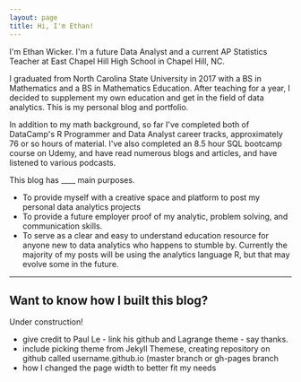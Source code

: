```yaml
---
layout: page
title: Hi, I'm Ethan!
---
```


I'm Ethan Wicker.  I'm a future Data Analyst and a current AP Statistics Teacher at East Chapel Hill High School in Chapel Hill, NC.

I graduated from North Carolina State University in 2017 with a BS in Mathematics and a BS in Mathematics Education.  After teaching for a year, I decided to supplement my own education and get in the field of data analytics.  This is my personal blog and portfolio.

In addition to my math background, so far I've completed both of DataCamp's R Programmer and Data Analyst career tracks, approximately 76 or so hours of material.  I've also completed an 8.5 hour SQL bootcamp course on Udemy, and have read numerous blogs and articles, and have listened to various podcasts.

This blog has ____ main purposes.

* To provide myself with a creative space and platform to post my personal data analytics projects
* To provide a future employer proof of my analytic, problem solving, and communication skills.
* To serve as a clear and easy to understand education resource for anyone new to data analytics who happens to stumble by.  Currently the majority of my posts will be using the analytics language R, but that may evolve some in the future.



---


## Want to know how I built this blog?

Under construction!

- give credit to Paul Le - link his github and Lagrange theme - say thanks.
- include picking theme from Jekyll Themese, creating repository on github called username.github.io (master branch or gh-pages branch
- how I changed the page width to better fit my needs
